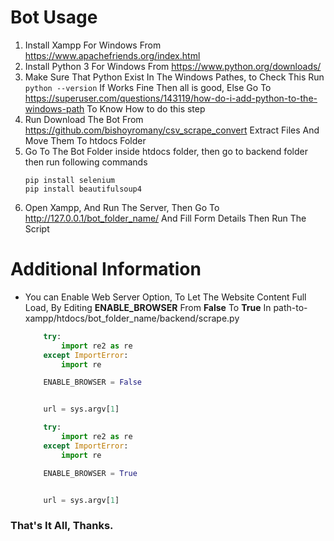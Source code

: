 # Bot Usage 
1. Install Xampp For Windows From https://www.apachefriends.org/index.html
2. Install Python 3 For Windows From https://www.python.org/downloads/
3. Make Sure That Python Exist In The Windows Pathes, to Check This Run ``` python --version ``` If Works Fine Then all is good, Else Go To https://superuser.com/questions/143119/how-do-i-add-python-to-the-windows-path To Know How to do this step 
4. Run Download The Bot From https://github.com/bishoyromany/csv_scrape_convert Extract Files And Move Them To htdocs Folder
5. Go To The Bot Folder inside htdocs folder, then go to backend folder then run following commands 
    ```
    pip install selenium
    pip install beautifulsoup4 
    ```
6. Open Xampp, And Run The Server, Then Go To http://127.0.0.1/bot_folder_name/ And Fill Form Details Then Run The Script

# Additional Information

* You can Enable Web Server Option, To Let The Website Content Full Load, By Editing **ENABLE_BROWSER** From **False** To **True** In path-to-xampp/htdocs/bot_folder_name/backend/scrape.py
    
    ```python
        try:
            import re2 as re
        except ImportError:
            import re

        ENABLE_BROWSER = False


        url = sys.argv[1]
    ```

    ```python
        try:
            import re2 as re
        except ImportError:
            import re

        ENABLE_BROWSER = True


        url = sys.argv[1]
    ```

### That's It All, Thanks.